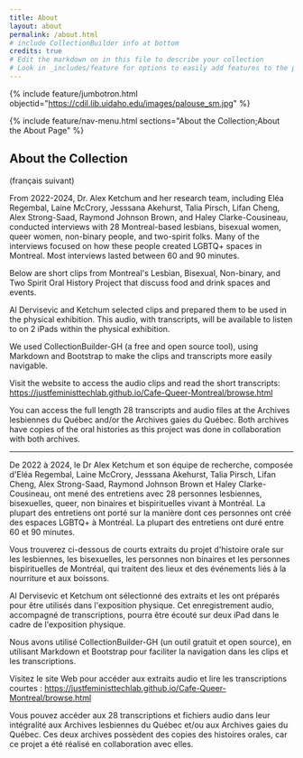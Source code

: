 ```yaml
---
title: About
layout: about
permalink: /about.html
# include CollectionBuilder info at bottom
credits: true
# Edit the markdown on in this file to describe your collection
# Look in _includes/feature for options to easily add features to the page
---
```


{% include feature/jumbotron.html objectid="https://cdil.lib.uidaho.edu/images/palouse_sm.jpg" %}

{% include feature/nav-menu.html sections="About the Collection;About the About Page" %}

## About the Collection
(français suivant)

From 2022-2024, Dr. Alex Ketchum and her research team, including  Eléa Regembal, Laine McCrory, Jesssana Akehurst, Talia Pirsch, Lifan Cheng, Alex Strong-Saad, Raymond Johnson Brown,  and Haley Clarke-Cousineau, conducted interviews with 28 Montreal-based lesbians, bisexual women, queer women, non-binary people, and two-spirit folks. Many of the interviews focused on how these people created LGBTQ+ spaces in Montreal. Most interviews lasted between 60 and 90 minutes.

Below are short clips from Montreal's Lesbian, Bisexual, Non-binary, and Two Spirit Oral History Project that discuss food and drink spaces and events. 

Al Dervisevic and Ketchum selected clips and prepared them to be used in the physical exhibition. This audio, with transcripts, will be available to listen to on 2 iPads within the physical exhibition. 

We used CollectionBuilder-GH (a free and open source tool), using Markdown and Bootstrap to make the clips and transcripts more easily navigable. 

Visit the website to access the audio clips and read the short transcripts: https://justfeministtechlab.github.io/Cafe-Queer-Montreal/browse.html



You can access the full length 28 transcripts and audio files at the Archives lesbiennes du Québec and/or the Archives gaies du Québec. Both archives have copies of the oral histories as this project was done in collaboration with both archives. 

___

De 2022 à 2024, le Dr Alex Ketchum et son équipe de recherche, composée d'Eléa Regembal, Laine McCrory, Jesssana Akehurst, Talia Pirsch, Lifan Cheng, Alex Strong-Saad, Raymond Johnson Brown et Haley Clarke-Cousineau, ont mené des entretiens avec 28 personnes lesbiennes, bisexuelles, queer, non binaires et bispirituelles vivant à Montréal. La plupart des entretiens ont porté sur la manière dont ces personnes ont créé des espaces LGBTQ+ à Montréal. La plupart des entretiens ont duré entre 60 et 90 minutes.

Vous trouverez ci-dessous de courts extraits du projet d'histoire orale sur les lesbiennes, les bisexuelles, les personnes non binaires et les personnes bispirituelles de Montréal, qui traitent des lieux et des événements liés à la nourriture et aux boissons. 

Al Dervisevic et Ketchum ont sélectionné des extraits et les ont préparés pour être utilisés dans l'exposition physique. Cet enregistrement audio, accompagné de transcriptions, pourra être écouté sur deux iPad dans le cadre de l'exposition physique.

Nous avons utilisé CollectionBuilder-GH (un outil gratuit et open source), en utilisant Markdown et Bootstrap pour faciliter la navigation dans les clips et les transcriptions. 

Visitez le site Web pour accéder aux extraits audio et lire les transcriptions courtes : https://justfeministtechlab.github.io/Cafe-Queer-Montreal/browse.html

Vous pouvez accéder aux 28 transcriptions et fichiers audio dans leur intégralité aux Archives lesbiennes du Québec et/ou aux Archives gaies du Québec. Ces deux archives possèdent des copies des histoires orales, car ce projet a été réalisé en collaboration avec elles.
